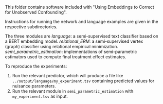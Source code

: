 This folder contains software included with "Using Embeddings to Correct for Unobserved Confounding".

Instructions for running the network and language examples are given in the respective subdirectories.

The three modules are
*language*: a semi-supervised text classifier based on a BERT embedding model.
*relational_ERM*: a semi-supervised vertex (graph) classifier using relational empirical minimization.
*semi_parametric_estimation*: implementations of semi-parametric estimators used to compute final treatment effect estimates.

To reproduce the experiments:
1. Run the relevant predictor, which will produce a file like `../output/language/my_experiment.tsv` containing predicted values for nuisance parameters.
2. Run the relevant module in `semi_parametric_estimation` with `my_experiment.tsv` as input.
